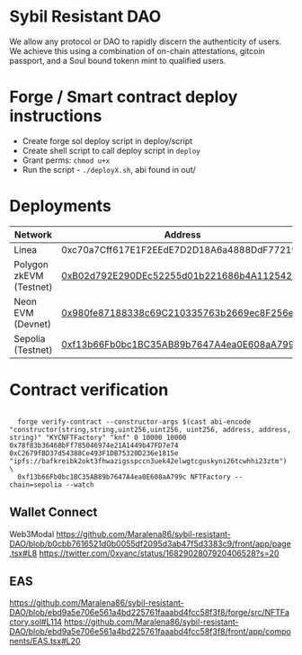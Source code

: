 # Sybil Resistant DAO

We allow any protocol or DAO to rapidly discern the authenticity of users.   
We achieve this using a combination of on-chain attestations, gitcoin passport, and a Soul bound tokenn mint to qualified users.    


# Forge / Smart contract deploy instructions 

- Create forge sol deploy script in deploy/script
- Create shell script to call deploy script in `deploy`
- Grant perms: `chmod u+x`
- Run the script - `./deployX.sh`, abi found in out/ 

# Deployments
| Network               | Address                                          |
|-----------------------|--------------------------------------------------|
| Linea                 | 0xc70a7Cff617E1F2EEdE7D2D18A6a4888DdF77219     |
| Polygon zkEVM (Testnet)| [0xB02d792E290DEc52255d01b221686b4A11254268](https://testnet-zkevm.polygonscan.com/address/0xb02d792e290dec52255d01b221686b4a11254268)     |
| Neon EVM (Devnet)     | [0x980fe87188338c69C210335763b2669ec8F256e0](https://devnet.neonscan.org/address/0x980fe87188338c69C210335763b2669ec8F256e0#contract)  |
| Sepolia (Testnet)     | [0xf13b66Fb0bc1BC35AB89b7647A4ea0E608aA799c](https://sepolia.etherscan.io/address/0xf13b66Fb0bc1BC35AB89b7647A4ea0E608aA799c)


# Contract verification 
```

  forge verify-contract --constructor-args $(cast abi-encode "constructor(string,string,uint256,uint256, uint256, address, address, string)" "KYCNFTFactory" "knf" 0 10000 10000 0x78f83b36468bFf785046974e21A1449b47FD7e74 0xC2679fBD37d54388Ce493F1DB75320D236e1815e "ipfs://bafkreibk2okt3fhwazigsspccn3uek42elwgtcguskyni26tcwhhi23ztm") \
  0xf13b66Fb0bc1BC35AB89b7647A4ea0E608aA799c NFTFactory --chain=sepolia --watch
```

## Wallet Connect 
Web3Modal https://github.com/Maralena86/sybil-resistant-DAO/blob/b0cbb7616521d0b0055df2095d3ab47f5d3383c9/front/app/page.tsx#L8
https://twitter.com/0xyanc/status/1682902807920406528?s=20

## EAS
https://github.com/Maralena86/sybil-resistant-DAO/blob/ebd9a5e706e561a4bd225761faaabd4fcc58f3f8/forge/src/NFTFactory.sol#L114
https://github.com/Maralena86/sybil-resistant-DAO/blob/ebd9a5e706e561a4bd225761faaabd4fcc58f3f8/front/app/components/EAS.tsx#L20

